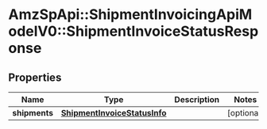 # AmzSpApi::ShipmentInvoicingApiModelV0::ShipmentInvoiceStatusResponse

## Properties
Name | Type | Description | Notes
------------ | ------------- | ------------- | -------------
**shipments** | [**ShipmentInvoiceStatusInfo**](ShipmentInvoiceStatusInfo.md) |  | [optional] 

